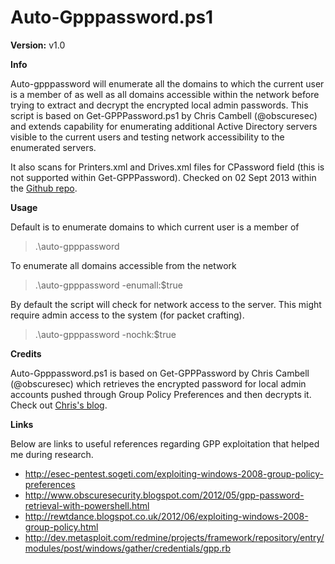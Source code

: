 Auto-Gpppassword.ps1
====================

**Version:** v1.0

**Info**

Auto-gpppassword will enumerate all the domains to which the current user is a member of as well as all domains accessible within the network before trying to extract and decrypt the encrypted local admin passwords. This script is based on Get-GPPPassword.ps1 by Chris Cambell (@obscuresec) and extends capability for enumerating additional Active Directory servers visible to the current users and testing network accessibility to the enumerated servers.

It also scans for Printers.xml and Drives.xml files for CPassword field (this is not supported within Get-GPPPassword). Checked on 02 Sept 2013 within the [Github repo](https://github.com/mattifestation/PowerSploit/blob/master/Exfiltration/Get-GPPPassword.ps1).

**Usage**

Default is to enumerate domains to which current user is a member of

> .\auto-gpppassword

To enumerate all domains accessible from the network

> .\auto-gpppassword -enumall:$true

By default the script will check for network access to the server. This might require admin access to the system (for packet crafting).

> .\auto-gpppassword -nochk:$true

**Credits**

Auto-Gpppassword.ps1 is based on Get-GPPPassword by Chris Cambell (@obscuresec) which retrieves the encrypted password for local admin accounts pushed through Group Policy Preferences and then decrypts it. Check out [Chris's blog](http://www.obscuresecurity.blogspot.com/2012/05/gpp-password-retrieval-with-powershell.html).

**Links**

Below are links to useful references regarding GPP exploitation that helped me during research.

* http://esec-pentest.sogeti.com/exploiting-windows-2008-group-policy-preferences
* http://www.obscuresecurity.blogspot.com/2012/05/gpp-password-retrieval-with-powershell.html
* http://rewtdance.blogspot.co.uk/2012/06/exploiting-windows-2008-group-policy.html
* http://dev.metasploit.com/redmine/projects/framework/repository/entry/modules/post/windows/gather/credentials/gpp.rb